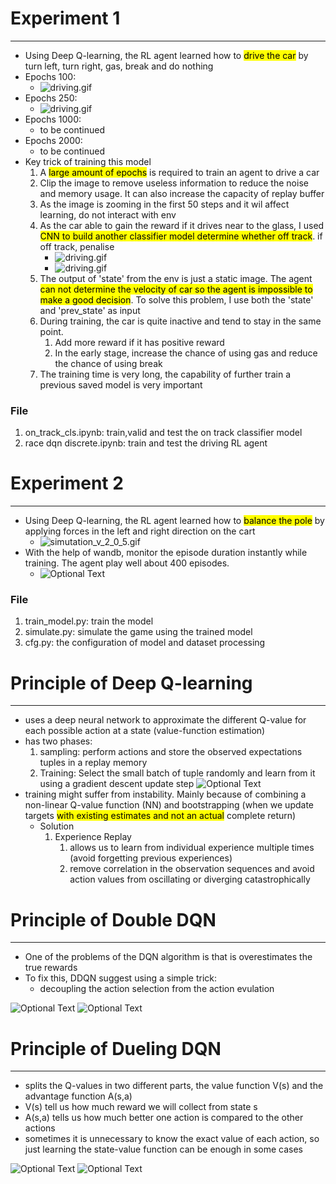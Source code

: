 # Experiment 1
________________________________
- Using Deep Q-learning, the RL agent learned how to <mark>drive the car</mark> by turn left, turn right, gas, break and do nothing
- Epochs 100:
  - ![driving.gif](./img_n_video/driving_demo_epochs_100.gif)
- Epochs 250:
  - ![driving.gif](./img_n_video/driving_demo_epochs_250.gif)
- Epochs 1000:
  - to be continued
- Epochs 2000:
  - to be continued
- Key trick of training this model
  1. A <mark>large amount of epochs</mark> is required to train an agent to drive a car
  2. Clip the image to remove useless information to reduce the noise and memory usage. It can also increase the capacity of replay buffer
  3. As the image is zooming in the first 50 steps and it wil affect learning, do not interact with env
  4. As the car able to gain the reward if it drives near to the glass, I used <mark>CNN to build another classifier model determine whether off track</mark>. if off track, penalise
     - ![driving.gif](./img_n_video/on_track_cls_avg_loss_curve.png)
     - ![driving.gif](./img_n_video/on_track_cls_perf.png)
  5. The output of 'state' from the env is just a static image. The agent <mark>can not determine the velocity of car so the agent is impossible to make a good decision</mark>. To solve this problem, I use both the 'state' and 'prev_state' as input  
  6. During training, the car is quite inactive and tend to stay in the same point. 
     1. Add more reward if it has positive reward
     2. In the early stage, increase the chance of using gas and reduce the chance of using break
  7. The training time is very long, the capability of further train a previous saved model is very important
 
### File
1. on_track_cls.ipynb: train,valid and test the on track classifier model
2. race dqn discrete.ipynb: train and test the driving RL agent
  
# Experiment 2
________________________________
- Using Deep Q-learning, the RL agent learned how to <mark>balance the pole</mark> by applying forces in the left and right direction on the cart
  - ![simutation_v_2_0_5.gif](./img_n_video/simutation_v_2_0_5.gif)
- With the help of wandb, monitor the episode duration instantly while training. The agent play well about 400 episodes.
  - ![Optional Text](./img_n_video/episode_duraions_curve.png)

### File
1. train_model.py: train the model
2. simulate.py: simulate the game using the trained model
3. cfg.py: the configuration of model and dataset processing


# Principle of Deep Q-learning
___________________________________

  - uses a deep neural network to approximate the different Q-value for each possible action at a state (value-function estimation)
  - has two phases:
    1. sampling: perform actions and store the observed expectations tuples in a replay memory
    2. Training: Select the small batch of tuple randomly and learn from it using a gradient descent update step
![Optional Text](./img_n_video/DQN_psaudocode.png)
  - training might suffer from instability. Mainly because of combining a non-linear Q-value function (NN) and bootstrapping (when we update targets <mark>with existing estimates and not an actual</mark> complete return)
    - Solution
      1. Experience Replay
         1. allows us to learn from individual experience multiple times (avoid forgetting previous experiences)
         2. remove correlation in the observation sequences and avoid action values from oscillating or diverging catastrophically 

# Principle of Double DQN
-------------------------------

- One of the problems of the DQN algorithm is that is overestimates the true rewards
- To fix this, DDQN suggest using a simple trick:
  - decoupling the action selection from the action evulation

![Optional Text](./img_n_video/double_dqn_flowchart.png)
![Optional Text](./img_n_video/double_dqn_formula.png)

# Principle of Dueling DQN
-------------------------------

- splits the Q-values in two different parts, the value function V(s) and the advantage function A(s,a)
- V(s) tell us how much reward we will collect from state s
- A(s,a) tells us how much better one action is compared to the other actions
- sometimes it is unnecessary to know the exact value of each action, so just learning the state-value function can be enough in some cases 

![Optional Text](./img_n_video/dueling_dqn_architecture.png)
![Optional Text](./img_n_video/dueling_dqn_formula.png)



